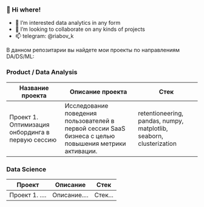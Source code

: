 ### 👋 Hi where!
- 👀 I’m interested data analytics in any form
- 💞️ I’m looking to collaborate on any kinds of projects
- 📫 telegram: @riabov_k




В данном репозитарии вы найдете мои проекты по направлениям DA/DS/ML:


### Product / Data Analysis

| **Название проекта** | **Описание проекта** |  **Стек** |
| -------------------- | --------------------- | --------------------- |
| Проект 1. Оптимизация онбординга в первую сессию | Исследование поведения пользователей в первой сессии SaaS бизнеса с целью повышения метрики активации. |  retentioneering, pandas, numpy, matplotlib, seaborn, clusterization |


### Data Science

| **Проект** | **Описание** |  **Стек** |
| -------------------- | --------------------- | --------------------- |
| Проект 1. .... | Описание.... | Стек... |



<!--
**RiabovK/RiabovK** is a ✨ _special_ ✨ repository because its `README.md` (this file) appears on your GitHub profile.

Here are some ideas to get you started:

- 🔭 I’m currently working on ...
- 🌱 I’m currently learning ...
- 👯 I’m looking to collaborate on ...
- 🤔 I’m looking for help with ...
- 💬 Ask me about ...
- 📫 How to reach me: ...
- 😄 Pronouns: ...
- ⚡ Fun fact: ...
- 💰 Мое резюме [здесь](https://docs.google.com/document/d/1YBsV5SZXDAgRQqwkORiHcPVOQzCcFKeTcwOIYrbRvL8/edit?usp=sharing).

I'm ..., an entusiastic full stack developer looking forward to contribute for the open source community
-->
